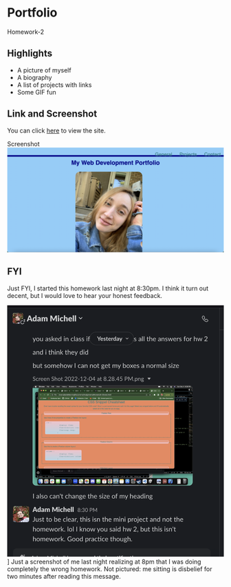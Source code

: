 # Portfolio

Homework-2

## Highlights

- A picture of myself
- A biography
- A list of projects with links
- Some GIF fun

## Link and Screenshot

You can click [here](https://dltorrise.github.io/Homework-2/) to view the site.

Screenshot
![A screenshot of my portfolio](Images/Screenshot-Homework-2.png)

## FYI

Just FYI, I started this homework last night at 8:30pm. I think it turn out decent, but I would 
love to hear your honest feedback.

![Me messaging Adam a screenshot of Mini-Project-2, thinking it's the homework due the next night. Messages took place Sunday at 830pm. Adam replies "you know this isn't the homework, right? This is the mini-project. Great practice though."](Images/Conversation.png)]
Just a screenshot of me last night realizing at 8pm that I was doing completely the wrong homework. 
Not pictured: me sitting is disbelief for two minutes after reading this message. 


